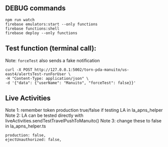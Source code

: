 ## DEBUG commands

```
npm run watch
firebase emulators:start --only functions
firebase functions:shell
firebase deploy --only functions
```

## Test function (terminal call):

Note: `forceTest` also sends a fake notification

```
curl -X POST http://127.0.0.1:5002/torn-pda-manuito/us-east4/alertsTest-runForUser \
-H "Content-Type: application/json" \
-d '{"data": {"userName": "Manuito", "forceTest": false}}'
```

## Live Activities

Note 1: remember token production true/false if testing LA in la_apns_helper
Note 2: LA can be tested directly with liveActivities.sendTestTravelPushToManuito()
Note 3: change these to false in la_apns_helper.ts

```
production: false,
ejectUnauthorized: false,
```
